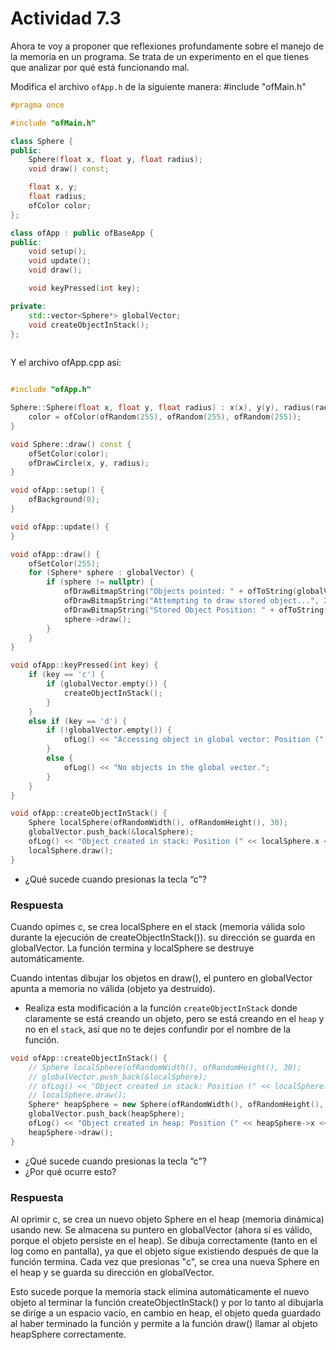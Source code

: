# Actividad 7.3

Ahora te voy a proponer que reflexiones profundamente sobre el manejo de la memoria en un programa. Se trata de un experimento en el que tienes que analizar por qué está funcionando mal.

Modifica el archivo `ofApp.h` de la siguiente manera:
#include "ofMain.h"

```cpp
#pragma once

#include "ofMain.h"

class Sphere {
public:
    Sphere(float x, float y, float radius);
    void draw() const;

    float x, y;
    float radius;
    ofColor color;
};

class ofApp : public ofBaseApp {
public:
    void setup();
    void update();
    void draw();

    void keyPressed(int key);

private:
    std::vector<Sphere*> globalVector;
    void createObjectInStack();
};
​
```

Y el archivo ofApp.cpp así:

```cpp

#include "ofApp.h"

Sphere::Sphere(float x, float y, float radius) : x(x), y(y), radius(radius) {
    color = ofColor(ofRandom(255), ofRandom(255), ofRandom(255));
}

void Sphere::draw() const {
    ofSetColor(color);
    ofDrawCircle(x, y, radius);
}

void ofApp::setup() {
    ofBackground(0);
}

void ofApp::update() {
}

void ofApp::draw() {
    ofSetColor(255);
    for (Sphere* sphere : globalVector) {
        if (sphere != nullptr) {
            ofDrawBitmapString("Objects pointed: " + ofToString(globalVector.size()), 20, 20);
            ofDrawBitmapString("Attempting to draw stored object...", 20, 40);
            ofDrawBitmapString("Stored Object Position: " + ofToString(sphere->x) + ", " + ofToString(sphere->y), 20, 60);
            sphere->draw();
        }
    }
}

void ofApp::keyPressed(int key) {
    if (key == 'c') {
        if (globalVector.empty()) {
            createObjectInStack();
        }
    }
    else if (key == 'd') {
        if (!globalVector.empty()) {
            ofLog() << "Accessing object in global vector: Position (" << globalVector[0]->x << ", " << globalVector[0]->y << ")";
        }
        else {
            ofLog() << "No objects in the global vector.";
        }
    }
}

void ofApp::createObjectInStack() {
    Sphere localSphere(ofRandomWidth(), ofRandomHeight(), 30);
    globalVector.push_back(&localSphere);
    ofLog() << "Object created in stack: Position (" << localSphere.x << ", " << localSphere.y << ")";
    localSphere.draw();
}
```

- ¿Qué sucede cuando presionas la tecla “c”?

### Respuesta

Cuando opimes c, se crea localSphere en el stack (memoria válida solo durante la ejecución de createObjectInStack()). su dirección se guarda en globalVector. La función termina y localSphere se destruye automáticamente.

Cuando intentas dibujar los objetos en draw(), el puntero en globalVector apunta a memoria no válida (objeto ya destruido).



- Realiza esta modificación a la función `createObjectInStack` donde claramente se está creando un objeto, pero se está creando en el `heap` y no en el `stack`, así que no te dejes confundir por el nombre de la función.

```cpp
void ofApp::createObjectInStack() {
    // Sphere localSphere(ofRandomWidth(), ofRandomHeight(), 30);
    // globalVector.push_back(&localSphere);
    // ofLog() << "Object created in stack: Position (" << localSphere.x << ", " << localSphere.y << ")";
    // localSphere.draw();
    Sphere* heapSphere = new Sphere(ofRandomWidth(), ofRandomHeight(), 30);
    globalVector.push_back(heapSphere);
    ofLog() << "Object created in heap: Position (" << heapSphere->x << ", " << heapSphere->y << ")";
    heapSphere->draw();
}
```

- ¿Qué sucede cuando presionas la tecla “c”?
- ¿Por qué ocurre esto?

### Respuesta

Al oprimir c, se crea un nuevo objeto Sphere en el heap (memoria dinámica) usando new. Se almacena su puntero en globalVector (ahora sí es válido, porque el objeto persiste en el heap). Se dibuja correctamente (tanto en el log como en pantalla), ya que el objeto sigue existiendo después de que la función termina. Cada vez que presionas "c", se crea una nueva Sphere en el heap y se guarda su dirección en globalVector.

Esto sucede porque la memoria stack elimina automáticamente el nuevo objeto al terminar la función createObjectInStack() y por lo tanto al dibujarla se diríge a un espacio vacío, en cambio en heap, el objeto queda guardado al haber terminado la función y permite a la función draw() llamar al objeto heapSphere correctamente.